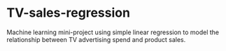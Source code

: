 # TV-sales-regression
Machine learning mini-project using simple linear regression to model the relationship between TV advertising spend and product sales.
